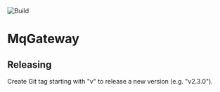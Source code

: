 ![Build](https://github.com/aetas/mqgateway/workflows/Build/badge.svg)

MqGateway
=========

## Releasing

Create Git tag starting with "v" to release a new version (e.g. "v2.3.0").